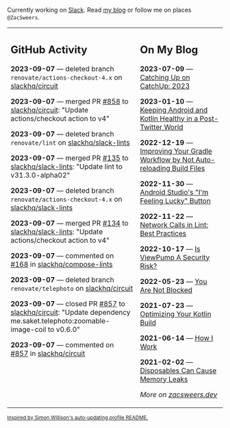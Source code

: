 Currently working on [Slack](https://slack.com/). Read [my blog](https://zacsweers.dev/) or follow me on places `@ZacSweers`.

<table><tr><td valign="top" width="60%">

## GitHub Activity
<!-- githubActivity starts -->
**2023-09-07** — deleted branch `renovate/actions-checkout-4.x` on [slackhq/circuit](https://github.com/slackhq/circuit)

**2023-09-07** — merged PR [#858](https://github.com/slackhq/circuit/pull/858) to [slackhq/circuit](https://github.com/slackhq/circuit): "Update actions/checkout action to v4"

**2023-09-07** — deleted branch `renovate/lint` on [slackhq/slack-lints](https://github.com/slackhq/slack-lints)

**2023-09-07** — merged PR [#135](https://github.com/slackhq/slack-lints/pull/135) to [slackhq/slack-lints](https://github.com/slackhq/slack-lints): "Update lint to v31.3.0-alpha02"

**2023-09-07** — deleted branch `renovate/actions-checkout-4.x` on [slackhq/slack-lints](https://github.com/slackhq/slack-lints)

**2023-09-07** — merged PR [#134](https://github.com/slackhq/slack-lints/pull/134) to [slackhq/slack-lints](https://github.com/slackhq/slack-lints): "Update actions/checkout action to v4"

**2023-09-07** — commented on [#168](https://github.com/slackhq/compose-lints/issues/168#issuecomment-1710484947) in [slackhq/compose-lints](https://github.com/slackhq/compose-lints)

**2023-09-07** — deleted branch `renovate/telephoto` on [slackhq/circuit](https://github.com/slackhq/circuit)

**2023-09-07** — closed PR [#857](https://github.com/slackhq/circuit/pull/857) to [slackhq/circuit](https://github.com/slackhq/circuit): "Update dependency me.saket.telephoto:zoomable-image-coil to v0.6.0"

**2023-09-07** — commented on [#857](https://github.com/slackhq/circuit/pull/857#issuecomment-1710461884) in [slackhq/circuit](https://github.com/slackhq/circuit)
<!-- githubActivity ends -->
</td><td valign="top" width="40%">

## On My Blog
<!-- blog starts -->
**2023-07-09** — [Catching Up on CatchUp: 2023](https://www.zacsweers.dev/catching-up-on-catchup-2023/)

**2023-01-10** — [Keeping Android and Kotlin Healthy in a Post-Twitter World](https://www.zacsweers.dev/keeping-android-healthy/)

**2022-12-19** — [Improving Your Gradle Workflow by Not Auto-reloading Build Files](https://www.zacsweers.dev/improving-your-workflow-by-not-auto-reloading-build-files/)

**2022-11-30** — [Android Studio's "I'm Feeling Lucky" Button](https://www.zacsweers.dev/android-studios-im-feeling-lucky-button/)

**2022-11-22** — [Network Calls in Lint: Best Practices](https://www.zacsweers.dev/network-calls-in-lint-best-practices/)

**2022-10-17** — [Is ViewPump A Security Risk?](https://www.zacsweers.dev/is-viewpump-a-security-risk/)

**2022-05-23** — [You Are Not Blocked](https://www.zacsweers.dev/you-are-not-blocked/)

**2021-07-23** — [Optimizing Your Kotlin Build](https://www.zacsweers.dev/optimizing-your-kotlin-build/)

**2021-06-14** — [How I Work](https://www.zacsweers.dev/how-i-work/)

**2021-02-02** — [Disposables Can Cause Memory Leaks](https://www.zacsweers.dev/disposables-can-cause-memory-leaks/)
<!-- blog ends -->
_More on [zacsweers.dev](https://zacsweers.dev/)_
</td></tr></table>

<sub><a href="https://simonwillison.net/2020/Jul/10/self-updating-profile-readme/">Inspired by Simon Willison's auto-updating profile README.</a></sub>